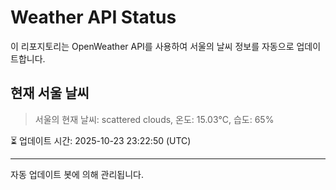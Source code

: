 
# Weather API Status

이 리포지토리는 OpenWeather API를 사용하여 서울의 날씨 정보를 자동으로 업데이트합니다.

## 현재 서울 날씨
> 서울의 현재 날씨: scattered clouds, 온도: 15.03°C, 습도: 65%

⏳ 업데이트 시간: 2025-10-23 23:22:50 (UTC)

---
자동 업데이트 봇에 의해 관리됩니다.
